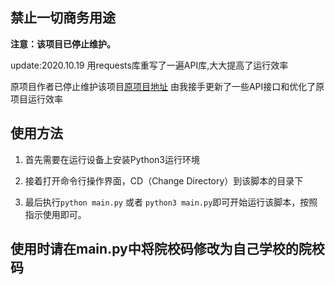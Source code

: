 
## 禁止一切商务用途

**注意：该项目已停止维护。**

update:2020.10.19
用requests库重写了一遍API库,大大提高了运行效率

原项目作者已停止维护该项目[原项目地址](https://github.com/WeiYuanStudio/AutoWeiBan)
由我接手更新了一些API接口和优化了原项目运行效率

## 使用方法

1. 首先需要在运行设备上安装Python3运行环境

2. 接着打开命令行操作界面，CD（Change Directory）到该脚本的目录下

3. 最后执行`python main.py` 或者 `python3 main.py`即可开始运行该脚本，按照指示使用即可。

## 使用时请在main.py中将院校码修改为自己学校的院校码
